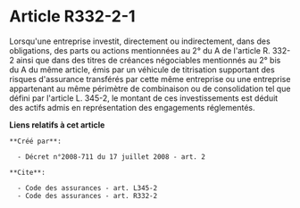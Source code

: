 # Article R332-2-1

Lorsqu'une entreprise investit, directement ou indirectement, dans des obligations, des parts ou actions mentionnées au 2° du
A de l'article R. 332-2 ainsi que dans des titres de créances négociables mentionnés au 2° bis du A du même article, émis par
un véhicule de titrisation supportant des risques d'assurance transférés par cette même entreprise ou une entreprise
appartenant au même périmètre de combinaison ou de consolidation tel que défini par l'article L. 345-2, le montant de ces
investissements est déduit des actifs admis en représentation des engagements réglementés.

**Liens relatifs à cet article**

	**Créé par**:

	  - Décret n°2008-711 du 17 juillet 2008 - art. 2

	**Cite**:

	  - Code des assurances - art. L345-2
	  - Code des assurances - art. R332-2
